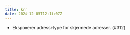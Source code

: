 ```yaml
---
title: krr
date: 2024-12-05T12:15:07Z
---
```

- Eksponerer adressetype for skjermede adresser. (#312)

